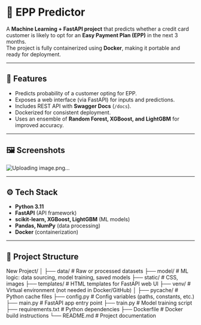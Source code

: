 # 🏦 EPP Predictor

A **Machine Learning + FastAPI project** that predicts whether a credit card customer is likely to opt for an **Easy Payment Plan (EPP)** in the next 3 months.  
The project is fully containerized using **Docker**, making it portable and ready for deployment.

---

## 🚀 Features
- Predicts probability of a customer opting for EPP.
- Exposes a web interface (via FastAPI) for inputs and predictions.
- Includes REST API with **Swagger Docs** (`/docs`).
- Dockerized for consistent deployment.
- Uses an ensemble of **Random Forest, XGBoost, and LightGBM** for improved accuracy.

---

## 🖼️ Screenshots
![Uploading image.png…]()


---

## ⚙️ Tech Stack
- **Python 3.11**
- **FastAPI** (API framework)
- **scikit-learn, XGBoost, LightGBM** (ML models)
- **Pandas, NumPy** (data processing)
- **Docker** (containerization)

---

## 📂 Project Structure

New Project/
│
├── data/ # Raw or processed datasets
├── model/ # ML logic: data sourcing, model training, saved models
├── static/ # CSS, images
├── templates/ # HTML templates for FastAPI web UI
├── venv/ # Virtual environment (not needed in Docker/GitHub)
│
├── pycache/ # Python cache files
├── config.py # Config variables (paths, constants, etc.)
├── main.py # FastAPI app entry point
├── train.py # Model training script
├── requirements.txt # Python dependencies
├── Dockerfile # Docker build instructions
└── README.md # Project documentation
